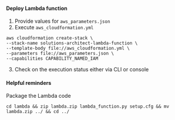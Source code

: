 #### Deploy Lambda function
1. Provide values for `aws_parameters.json`
2. Execute `aws_cloudformation.yml`
  ```
  aws cloudformation create-stack \
  --stack-name solutions-architect-lambda-function \
  --template-body file://aws_cloudformation.yml \
  --parameters file://aws_parameters.json \
  --capabilities CAPABILITY_NAMED_IAM
  ```
3. Check on the execution status either via CLI or console


#### Helpful reminders
Package the Lambda code
```
cd lambda && zip lambda.zip lambda_function.py setup.cfg && mv lambda.zip ../ && cd ../
```
